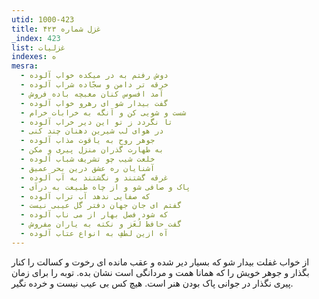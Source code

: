 ```yaml
---
utid: 1000-423
title: غزل شماره ۴۲۳
_index: 423
list: غزلیات
indexes: ه
mesra:
  - دوش رفتم به در میکده خواب آلوده
  - خرقه تر دامن و سجّاده شراب آلوده
  - آمد افسوس کنان مغبچه باده فروش
  - گفت بیدار شو ای رهرو خواب آلوده
  - شست و شویی کن و آنگه به خرابات خرام
  - تا نگردد ز تو این دیر خراب آلوده
  - در هوای لب شیرین دهنان چند کنی
  - جوهر روح به یاقوت مذاب آلوده
  - به طهارت گذران منزل پیری و مکن
  - خلعت شیب چو تشریف شباب آلوده
  - آشنایان ره عشق درین بحر عمیق
  - غرقه گشتند و نگشتند به آب آلوده
  - پاک و صافی شو و از چاه طبیعت به درآی
  - که صفایی ندهد آب تراب آلوده
  - گفتم ای جان جهان دفتر گل عیبی نیست
  - که شود فصل بهار از می ناب آلوده
  - گفت حافظ لُغَز و نکته به یاران مفروش
  - آه ازین لطفِ به انواع عتاب آلوده
---
```

از خواب غفلت بیدار شو که بسیار دیر شده و عقب مانده ای رخوت و کسالت را کنار بگذار و جوهر خویش را که همانا همت و مردانگی است نشان بده. توبه را برای زمان پیری نگذار در جوانی پاک بودن هنر است. هیچ کس بی عیب نیست و خرده نگیر.
